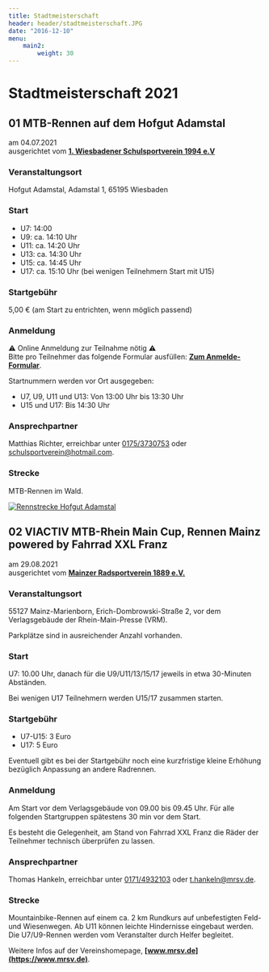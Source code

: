```yaml
---
title: Stadtmeisterschaft
header: header/stadtmeisterschaft.JPG
date: "2016-12-10"
menu: 
    main2:
        weight: 30
---
```


<!-- [![Plakat  Stadtmeisterschaft](stadtmeisterschaft/plakat_640.png)](stadtmeisterschaft/Stadtmeisterschaft-Plakat.pdf) -->

# Stadtmeisterschaft 2021

<!-- <div style="box-shadow: 1px 1px 6px 0px rgba(173, 173, 173, 0.6); text-align: center; margin: 30px 0;">
	<b><a style="display: block; padding: 10px;" href="stadtmeisterschaft/SM-2020-Ergebnisse.pdf">Ergebnisse 1. Lauf & Endergebnis (PDF)</a></b>
</div> -->

## 01 MTB-Rennen auf dem Hofgut Adamstal

am 04.07.2021  
ausgerichtet vom **[1. Wiesbadener Schulsportverein 1994 e.V](http://www.schulsportverein.de)**

### Veranstaltungsort
Hofgut Adamstal, Adamstal 1, 65195 Wiesbaden  

### Start

* U7: 14:00
* U9: ca. 14:10 Uhr
* U11: ca. 14:20 Uhr
* U13: ca. 14:30 Uhr
* U15: ca. 14:45 Uhr
* U17: ca. 15:10 Uhr (bei wenigen Teilnehmern Start mit U15)  

### Startgebühr
5,00 € (am Start zu entrichten, wenn möglich passend)  

### Anmeldung

⚠️ Online Anmeldung zur Teilnahme nötig ⚠️  
Bitte pro Teilnehmer das folgende Formular ausfüllen: **[Zum Anmelde-Formular](https://forms.gle/5zmoa5Not3qQJ3Mq5)**.

Startnummern werden vor Ort ausgegeben:   

* U7, U9, U11 und U13: Von 13:00 Uhr bis 13:30 Uhr
* U15 und U17: Bis 14:30 Uhr

### Ansprechpartner
Matthias Richter, erreichbar unter [0175/3730753](tel:+491753730753) oder [schulsportverein@hotmail.com](mailto:schulsportverein@hotmail.com).

### Strecke

MTB-Rennen im Wald.

[![Rennstrecke Hofgut Adamstal](stadtmeisterschaft/lageplan-amt_2018.jpg)](stadtmeisterschaft/lageplan-amt_2018.jpg)


## 02 VIACTIV MTB-Rhein Main Cup, Rennen Mainz powered by Fahrrad XXL Franz

am 29.08.2021  
ausgerichtet vom **[Mainzer Radsportverein 1889 e.V.](https://www.mrsv.de)**

### Veranstaltungsort
55127 Mainz-Marienborn, Erich-Dombrowski-Straße 2, vor dem Verlagsgebäude der Rhein-Main-Presse (VRM).

Parkplätze sind in ausreichender Anzahl vorhanden.

### Start

U7: 10.00 Uhr, danach für die U9/U11/13/15/17 jeweils in etwa 30-Minuten Abständen. 

Bei wenigen U17 Teilnehmern werden U15/17 zusammen starten.

### Startgebühr

* U7-U15: 3 Euro
* U17: 5 Euro

Eventuell gibt es bei der Startgebühr noch eine kurzfristige kleine Erhöhung bezüglich Anpassung an andere Radrennen.

### Anmeldung

Am Start vor dem Verlagsgebäude von 09.00 bis 09.45 Uhr. Für alle folgenden Startgruppen spätestens 30 min vor dem Start.

Es besteht die Gelegenheit, am Stand von Fahrrad XXL Franz die Räder der Teilnehmer technisch überprüfen zu lassen.

### Ansprechpartner
Thomas Hankeln, erreichbar unter [0171/4932103](tel:+491714932103) oder [t.hankeln@mrsv.de](mailto:t.hankeln@mrsv.de).

### Strecke

Mountainbike-Rennen auf einem ca. 2 km Rundkurs auf unbefestigten Feld- und Wiesenwegen. Ab U11 können leichte Hindernisse eingebaut werden. Die U7/U9-Rennen werden vom Veranstalter durch Helfer begleitet.

Weitere Infos auf der Vereinshomepage, **[www.mrsv.de](https://www.mrsv.de)**.



<!-- 
---

## Flyer

[![Flyer Stadtmeisterschaft](stadtmeisterschaft/flyer_640.png)](stadtmeisterschaft/Stadtmeisterschaft-Flyer.pdf)

*Vorschaubild anklicken zum Herunterladen* -->